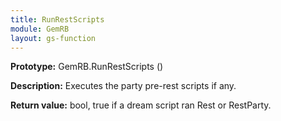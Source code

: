 ```yaml
---
title: RunRestScripts
module: GemRB
layout: gs-function
---
```


**Prototype:** GemRB.RunRestScripts ()

**Description:** Executes the party pre-rest scripts if any.

**Return value:** bool, true if a dream script ran Rest or RestParty.

